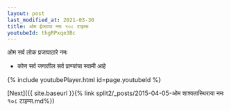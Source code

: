 ```yaml
---
layout: post
last_modified_at: 2021-03-30
title: ओम ईज्याया नमः १०८ टाइम्स
youtubeId: thgRPxqe3Bc
---
```

 
 
 ओम सर्व लोक प्रजापाठारे नमः  
 
 -  कोण सर्व जगातील सर्व प्राण्यांचा स्वामी आहे 
 
  
 
  
 
 
 
 
 
 


{% include youtubePlayer.html id=page.youtubeId %}
 
[Next]({{ site.baseurl }}{% link  split2/_posts/2015-04-05-ओम शाश्वतास्थिराया नमः १०८ टाइम्स.md%})
 
